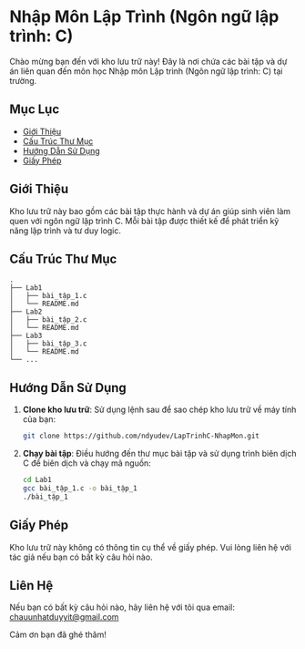 # Nhập Môn Lập Trình (Ngôn ngữ lập trình: C)

Chào mừng bạn đến với kho lưu trữ này! Đây là nơi chứa các bài tập và dự án liên quan đến môn học Nhập môn Lập trình (Ngôn ngữ lập trình: C) tại trường.

## Mục Lục
- [Giới Thiệu](#giới-thiệu)
- [Cấu Trúc Thư Mục](#cấu-trúc-thư-mục)
- [Hướng Dẫn Sử Dụng](#hướng-dẫn-sử-dụng)
- [Giấy Phép](#giấy-phép)

## Giới Thiệu
Kho lưu trữ này bao gồm các bài tập thực hành và dự án giúp sinh viên làm quen với ngôn ngữ lập trình C. Mỗi bài tập được thiết kế để phát triển kỹ năng lập trình và tư duy logic.

## Cấu Trúc Thư Mục
```
.
├── Lab1
│   ├── bài_tập_1.c
│   └── README.md
├── Lab2
│   ├── bài_tập_2.c
│   └── README.md
├── Lab3
│   ├── bài_tập_3.c
│   └── README.md
└── ...
```

## Hướng Dẫn Sử Dụng
1. **Clone kho lưu trữ**: Sử dụng lệnh sau để sao chép kho lưu trữ về máy tính của bạn:
   ```bash
   git clone https://github.com/ndyudev/LapTrinhC-NhapMon.git
   ```
2. **Chạy bài tập**: Điều hướng đến thư mục bài tập và sử dụng trình biên dịch C để biên dịch và chạy mã nguồn:
   ```bash
   cd Lab1
   gcc bài_tập_1.c -o bài_tập_1
   ./bài_tập_1
   ```

## Giấy Phép
Kho lưu trữ này không có thông tin cụ thể về giấy phép. Vui lòng liên hệ với tác giả nếu bạn có bất kỳ câu hỏi nào.

## Liên Hệ
Nếu bạn có bất kỳ câu hỏi nào, hãy liên hệ với tôi qua email: chauunhatduyyit@gmail.com

Cảm ơn bạn đã ghé thăm!
